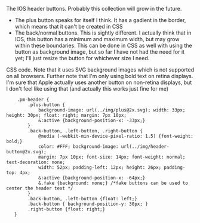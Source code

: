 The IOS header buttons. Probably this collection will grow in the future.

 - The plus button speaks for itself I think. It has a gadient in the border, which means that it can't be created in CSS
 - The back/normal buttons. This is sightly different. I actually think that in IOS, this button has a minimum and maximum width, but may grow within these boundaries. This can be done in CSS as well with using the button as background image, but so far I have not had the need for it yet; I'll just resize the button for whichever size I need.

CSS code. Note that it uses SVG background images which is not supported on all browsers. Further note that I'm only using bold text on retina displays. I'm sure that Apple actually uses another button on non-retina displays, but I don't feel like using that (and actually this works just fine for me)

        .pm-header {
            .plus-button {
                background-image: url(../img/plus@2x.svg); width: 33px; height: 30px; float: right; margin: 7px 10px;
                &:active {background-position-x: -33px;}
            }
            .back-button, .left-button, .right-button {
                @media (-webkit-min-device-pixel-ratio: 1.5) {font-weight: bold;} 
                color: #FFF; background-image: url(../img/header-button@2x.svg);
                margin: 7px 10px; font-size: 14px; font-weight: normal; text-decoration: none;
                width: 52px; padding-left: 12px; height: 26px; padding-top: 4px;
                &:active {background-position-x: -64px;}
                &.fake {background: none;} /*fake buttons can be used to center the header text */
            }
            .back-button, .left-button {float: left;}
            .back-button { background-position-y: 30px; }
            .right-button {float: right;}
       }

